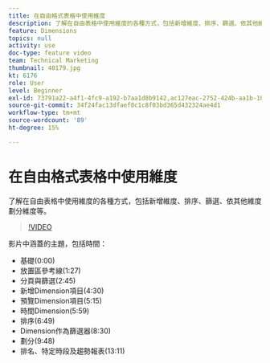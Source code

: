 ```yaml
---
title: 在自由格式表格中使用維度
description: 了解在自由表格中使用維度的各種方式，包括新增維度、排序、篩選、依其他維度劃分維度等。
feature: Dimensions
topics: null
activity: use
doc-type: feature video
team: Technical Marketing
thumbnail: 40179.jpg
kt: 6176
role: User
level: Beginner
exl-id: 73791a22-a4f1-4fc9-a192-b7aa1d8b9142,ac127eac-2752-424b-aa1b-18a9688d42db
source-git-commit: 34f24fac13dfaef0c1c8f03bd365d432324ae4d1
workflow-type: tm+mt
source-wordcount: '89'
ht-degree: 15%

---
```


# 在自由格式表格中使用維度

了解在自由表格中使用維度的各種方式，包括新增維度、排序、篩選、依其他維度劃分維度等。

>[!VIDEO](https://video.tv.adobe.com/v/40179/?quality=12&learn=on)

影片中涵蓋的主題，包括時間：

* 基礎(0:00)
* 放置區參考線(1:27)
* 分頁與篩選(2:45)
* 新增Dimension項目(4:30)
* 預覽Dimension項目(5:15)
* 時間Dimension(5:59)
* 排序(6:49)
* Dimension作為篩選器(8:30)
* 劃分(9:48)
* 排名、特定時段及趨勢報表(13:11)
